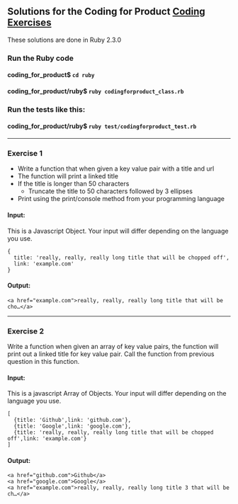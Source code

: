 ## Solutions for the Coding for Product [Coding Exercises](http://codingforproduct.com/coding_exercise)
These solutions are done in Ruby 2.3.0

### Run the Ruby code
#### coding_for_product$ `cd ruby`
#### coding_for_product/ruby$ `ruby codingforproduct_class.rb`

### Run the tests like this:
#### coding_for_product/ruby$ `ruby test/codingforproduct_test.rb`

---

### Exercise 1
+ Write a function that when given a key value pair with a title and url
+ The function will print a linked title
+ If the title is longer than 50 characters
    + Truncate the title to 50 characters followed by 3 ellipses
+ Print using the print/console method from your programming language

#### Input:

This is a Javascript Object. Your input will differ depending on the language you use.
```
{
  title: 'really, really, really long title that will be chopped off',
  link: 'example.com'
}
```

#### Output:
```
<a href="example.com">really, really, really long title that will be cho…</a>
```

---

### Exercise 2
Write a function when given an array of key value pairs, the function will print out a linked title for key value pair. Call the function from previous question in this function.

#### Input:

This is a javascript Array of Objects. Your input will differ depending on the language you use.
```
[
  {title: 'Github',link: 'github.com'},
  {title: 'Google',link: 'google.com'},
  {title: 'really, really, really long title that will be chopped off',link: 'example.com'}
]
```
#### Output:
```
<a href="github.com">Github</a>
<a href="google.com">Google</a>
<a href="example.com">really, really, really long title 3 that will be ch…</a>
```
